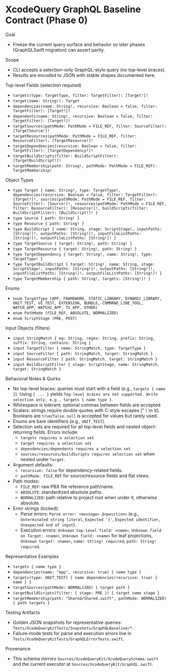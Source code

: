 # XcodeQuery GraphQL Baseline Contract (Phase 0)

Goal
- Freeze the current query surface and behavior so later phases (GraphQLSwift migration) can assert parity.

Scope
- CLI accepts a selection-only GraphQL-style query (no top-level braces).
- Results are encoded to JSON with stable shapes documented here.

Top-level Fields (selection required)
- `targets(type: TargetType, filter: TargetFilter): [Target!]!`
- `target(name: String!): Target`
- `dependencies(name: String!, recursive: Boolean = false, filter: TargetFilter): [Target!]!`
- `dependents(name: String!, recursive: Boolean = false, filter: TargetFilter): [Target!]!`
- `targetSources(pathMode: PathMode = FILE_REF, filter: SourceFilter): [TargetSource!]!`
- `targetResources(pathMode: PathMode = FILE_REF, filter: ResourceFilter): [TargetResource!]!`
- `targetDependencies(recursive: Boolean = false, filter: TargetFilter): [TargetDependency!]!`
- `targetBuildScripts(filter: BuildScriptFilter): [TargetBuildScript!]!`
- `targetMembership(path: String!, pathMode: PathMode = FILE_REF): TargetMembership!`

Object Types
- `type Target { name: String!, type: TargetType!, dependencies(recursive: Boolean = false, filter: TargetFilter): [Target!]!, sources(pathMode: PathMode = FILE_REF, filter: SourceFilter): [Source!]!, resources(pathMode: PathMode = FILE_REF, filter: ResourceFilter): [Resource!]!, buildScripts(filter: BuildScriptFilter): [BuildScript!]! }`
- `type Source { path: String! }`
- `type Resource { path: String! }`
- `type BuildScript { name: String, stage: ScriptStage!, inputPaths: [String!]!, outputPaths: [String!]!, inputFileListPaths: [String!]!, outputFileListPaths: [String!]! }`
- `type TargetSource { target: String!, path: String! }`
- `type TargetResource { target: String!, path: String! }`
- `type TargetDependency { target: String!, name: String!, type: TargetType! }`
- `type TargetBuildScript { target: String!, name: String, stage: ScriptStage!, inputPaths: [String!]!, outputPaths: [String!]!, inputFileListPaths: [String!]!, outputFileListPaths: [String!]! }`
- `type TargetMembership { path: String!, targets: [String!]! }`

Enums
- `enum TargetType (APP, FRAMEWORK, STATIC_LIBRARY, DYNAMIC_LIBRARY, UNIT_TEST, UI_TEST, EXTENSION, BUNDLE, COMMAND_LINE_TOOL, WATCH_APP, WATCH2_APP, TV_APP, OTHER)`
- `enum PathMode (FILE_REF, ABSOLUTE, NORMALIZED)`
- `enum ScriptStage (PRE, POST)`

Input Objects (filters)
- `input StringMatch { eq: String, regex: String, prefix: String, suffix: String, contains: String }`
- `input TargetFilter { name: StringMatch, type: TargetType }`
- `input SourceFilter { path: StringMatch, target: StringMatch }`
- `input ResourceFilter { path: StringMatch, target: StringMatch }`
- `input BuildScriptFilter { stage: ScriptStage, name: StringMatch, target: StringMatch }`

Behavioral Notes & Quirks
- No top-level braces: queries must start with a field (e.g., `targets { name }`). Using `{ ... }` yields `Top-level braces are not supported. Write selection only, e.g., targets { name type }`.
- Whitespace is tolerant; optional commas between fields are accepted.
- Scalars: strings require double quotes with C-style escapes (\" \\ \n \t). Booleans are `true`/`false`. `null` is accepted for values but rarely used.
- Enums are bare identifiers (e.g., `UNIT_TEST`).
- Selection sets are required for all top-level fields and nested object-returning fields. Errors include:
  - `targets requires a selection set`
  - `target requires a selection set`
  - `dependencies/dependents requires a selection set`
  - `sources/resources/buildScripts requires selection set` when nested under `Target`.
- Argument defaults:
  - `recursive: false` for dependency-related fields.
  - `pathMode: FILE_REF` for source/resource fields and flat views.
- Path modes:
  - `FILE_REF`: raw PBX file reference path/name.
  - `ABSOLUTE`: standardized absolute paths.
  - `NORMALIZED`: path relative to project root when under it, otherwise absolute.
- Error strings (locked):
  - Parse errors: `Parse error: <message> @<position>` (e.g., `Unterminated string literal`, `Expected '}'`, `Expected identifier`, `Unexpected end of input`).
  - Execution errors: `Unknown top-level field: <name>`, `Unknown field on Target: <name>`, `Unknown field: <name>` for leaf projections, `Unknown target: <name>`, `name: String! required`, `path: String! required`.

Representative Examples
- `targets { name type }`
- `dependencies(name: "App", recursive: true) { name type }`
- `targets(type: UNIT_TEST) { name dependencies(recursive: true) { name } }`
- `targetSources(pathMode: NORMALIZED) { target path }`
- `targetBuildScripts(filter: { stage: PRE }) { target name stage }`
- `targetMembership(path: "Shared/Shared.swift", pathMode: NORMALIZED) { path targets }`

Testing Artifacts
- Golden JSON snapshots for representative queries: `Tests/XcodeQueryKitTests/Snapshots/GraphQLBaseline/*`.
- Failure-mode tests for parse and execution errors live in `Tests/XcodeQueryKitTests/GraphQLErrorTests.swift`.

Provenance
- This schema mirrors `Sources/XcodeQueryKit/XcodeQuerySchema.swift` and the current executor at `Sources/XcodeQueryKit/GraphQL.swift`.

